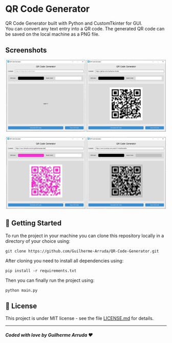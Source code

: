 # QR Code Generator 

QR Code Generator built with Python and CustomTkinter for GUI. <br>
You can convert any text entry into a QR code. The generated QR code can be saved on the local machine as a PNG file.
 
## Screenshots

<p width='100%' align='center'>
  <img src="./screenshots/App_Default.jpg" width='49%' alt="App - Default"/>
  <img src="./screenshots/App_QR_Code_GitHub_Profile.jpg" width='49%' alt="App - QR Code GitHub Profile"/>
</p>
<p width='100%' align='center'>
  <img src="./screenshots/App_QR_Code_LinkedIn_Profile.jpg" width='49%' alt="App - QR Code LinkedIn Profile"/>
  <img src="./screenshots/App_QR_Code_Youtube_Music.jpg" width='49%' alt="App - QR Code Youtube Music"/>
</p>

## 🚀 Getting Started

To run the project in your machine you can clone this repository locally in a directory of your choice using:

```
git clone https://github.com/Guilherme-Arruda/QR-Code-Generator.git
```

After cloning you need to install all dependencies using:

```
pip install -r requirements.txt  
```

Then you can finally run the project using:

```
python main.py
```

## 📄 License

This project is under MIT license - see the file [LICENSE.md](https://github.com/Guilherme-Arruda/QR-Code-Generator/blob/master/LICENSE) for details.

---

##### Coded with love by Guilherme Arruda ♥️